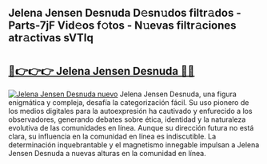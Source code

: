 ## Jelena Jensen Desnuda D𝚎sn𝚞dos filtr𝚊dos - Parts-7jF Vid𝚎os f𝚘tos - N𝚞evas filtr𝚊ciones atr𝚊ctivas sVTIq

# <h2><a href="http://mb9u2g.tromn.icu/?c=Jelena+Jensen+Desnuda">🔗👉👉👉 Jelena Jensen Desnuda 🔗🔗</a></h2>

[![Jelena Jensen Desnuda nuevo](https://i.imgur.com/pEAQMta.gif)](http://mb9u2g.tromn.icu/?c=Jelena+Jensen+Desnuda)
Jelena Jensen Desnuda, una figura enigmática y compleja, desafía la categorización fácil. Su uso pionero de los medios digitales para la autoexpresión ha cautivado y enfurecido a los observadores, generando debates sobre ética, identidad y la naturaleza evolutiva de las comunidades en línea. Aunque su dirección futura no está clara, su influencia en la comunidad en línea es indiscutible. La determinación inquebrantable y el magnetismo innegable impulsan a Jelena Jensen Desnuda a nuevas alturas en la comunidad en línea.

